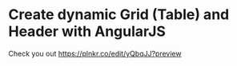 # Create dynamic Grid (Table) and Header with AngularJS

Check you out
https://plnkr.co/edit/yQbqJJ?preview
